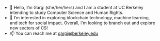 - 👋 Hello, I’m Gargi (she/her/hers) and I am a student at UC Berkeley intending to study Computer Science and Human Rights.
- 🌱 I’m interested in exploring blockchain technology, machine learning, and tech for social impact. Overall, I'm looking to branch out and explore new sectors of CS!
- 📫 You can reach me at gargi@berkeley.edu

<!---
gargideshpande/gargideshpande is a ✨ special ✨ repository because its `README.md` (this file) appears on your GitHub profile.
You can click the Preview link to take a look at your changes.
--->
